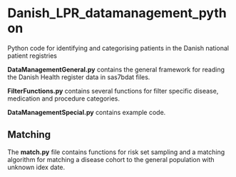 # Danish_LPR_datamanagement_python
Python code for identifying and categorising patients in the Danish national patient registries


**DataManagementGeneral.py** contains the general framework for reading the Danish Health register data in sas7bdat files.


**FilterFunctions.py** contains several functions for filter specific disease, medication and procedure categories.


**DataManagementSpecial.py** contains example code.


## Matching

The **match.py** file contains functions for risk set sampling and a matching algorithm for matching a disease cohort to the general population with unknown idex date.
